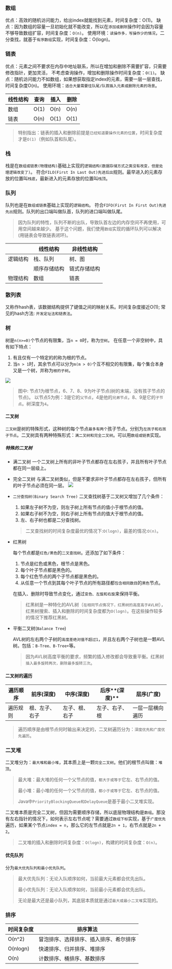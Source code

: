 ### 数组
优点：高效的随机访问能力，给出index就能找到元素，时间复杂度：O(1)。
缺点：因为数组的容量一旦初始化就不能改变，所以在`添加或删除`操作时会因为容量不够导致数组扩容，时间复杂度：`O(n)`。
使用环境：`读操作多，写操作少的情况`，二分查找，就基于`有序数组`实现，时间复杂度：O(logn)。

### 链表
优点：元素之间不要求在内存中地址联系，所以在增加和删除不需要扩容，只需要修改指针，更加灵活，
     不考虑查询操作，增加和删除操作时间复杂度：`O(1)`。
缺点：随机访问能力不如数组，如果想获取指定index的元素，需要一层一层查找，时间复杂度O(n)。
使用环境：`适合大量需要往队尾/队首插入元素或删除元素的场景`。

| 线性结构 | 查询 | 插入 | 删除 |
| -------- | ---- | ---- | ---- |
| 数组     | O(1) | O(n) | O(n) |
| 链表     | O(n) | O(1) | O(1) |

> 特别指出：链表的插入和删除前提是`已经知道要操作元素的位置`，时间复杂度才是`O(1)`（例如队首和队尾）。

### 栈
栈是在`数组或链表(物理结构)`基础上实现的`逻辑结构(数据存储方式之类没有改变，但是处理逻辑改变了)`。
符合`FILO(First In Last Out)先进后出`规则。最早进入的元素存放的位置叫`栈底`，最新进入的元素存放的位置叫`栈顶`。

### 队列
队列也是在`数组或链表`基础上实现的`逻辑结构`。
符合`FIFO(First In First Out)先进先出`规则。队列的出口端叫做队首，队列的进口端叫做队尾。
> 因为队列的特性，队列不断的出队，导致队首左边的内存空间不再使用，可用空间越来越少。
> 基于这个问题，我们使用`数组`实现的循环队列可以解决(用链表会导致链表闭环)。


|       | 线性结构 | 非线性结构 |
| ----- | ------- | ------- |
| 逻辑结构     | 栈、队列 | 树、图 |
|  | 顺序存储结构 | 链式存储结构 |
| 物理结构     | 数组 | 链表 |

### 散列表
又称作hash表，该数据结构提供了键值之间的映射关系。时间复杂度接近O(1); 常见的hash方法: `开发定址法和链表法`。

### 树
树是`n(n>=0)`个节点的有限集，当`n = 0`时，称为`空树`。
在任意一个非空树中，具有如下特点：
1. 有且仅有一个特定的的称为根的节点。
2. 当`n > 1`时，其余节点可以分为`m(m > 0)`个互不相交的有限集，每个集合本身又是一个树，并称为`根的子树`。

![](https://image.leejay.top/image/20200721/aaYt0un92eTI.png?imageslim)
> 图中: 节点1为根节点，6、7、8、9为叶子节点(树的末端，没有孩子节点的节点)。
> 以节点5为例：3是它的`父节点`，4是他的`兄弟节点`，8、9是它的`子节点`。树深度为`4`。

#### 二叉树
`二叉树`是树的特殊形式，这种树的每个节点`最多有两个`孩子节点。分别为`左孩子和右孩子节点`。二叉树具有两种特殊形式：`满二叉树和完全二叉树`。可以用`数组或链表`实现。

##### 特殊的二叉树
- 满二叉树
  一个二叉树上所有的非叶子节点都存在左右孩子，并且所有叶子节点都在同一层级上。
- 完全二叉树
  与满二叉树类似，但是不要求非叶子节点都存在左右孩子，但所有的叶子节点必须在同一层。
![](https://image.leejay.top/image/20200721/YA6hqzTc7vE2.png?imageslim)

- `二分查找树(Binary Search Tree)`
  二叉查找树基于二叉树又增加了几个条件：
  
     1. 如果左子树不为空，则左子树上所有节点的值小于根节点的值。
     2. 如果右子树不为空，则右子树上所有节点的值大于根节点的值。
     3. 左、右子树也都是二分查找树。
  > 二叉查找树的时间复杂度最优的情况下:`O(logn)`，最差的情况:`O(n)`。

- 红黑树

  每个节点都是`红色/黑色`的`二叉查找树`。还添加了如下条件：

  1. 节点是红色或黑色，根节点是黑色。
  2. 每个叶子节点都是黑色的。
  3. 每个红色节点的两个子节点都是黑色的。
  4. 从任意一个节点到其每个叶子节点的所有路径都`包含相同数目`的`黑色`节点。

  在插入、删除时导致节点变化，通过`变色、左旋和右旋`来保持平衡。

  > 红黑树是一种特化的AVL树（`在相同节点情况下，红黑树的高度高于AVL树`），红黑树搜索、插入和删除的时间复杂度都为`O(logn)`。在这些操作较多的情况下推荐红黑树。

- 平衡二叉树(`Balance Tree`)

  AVL树的左右两个子树的`高度差绝对值不超过1`，并且左右两个子树也是一颗AVL树。包括：`B-Tree、B-Tree+`等。

  > 因为AVL树高度平衡的要求，频繁的插入修改都会导致重平衡。红黑树`插入最多旋转两次，删除最多旋转三次`。

#### 二叉树的遍历

| 遍历顺序 | 前序(深度)     | 中序(深度)     | 后序**(深度)** | 层序(广度)       |
| -------- | -------------- | -------------- | -------------- | ---------------- |
| 遍历规则 | 根、左子、右子 | 左子、根、右子 | 左子、右子、根 | 一层一层横向遍历 |

> 遍历顺序是由根节点何时输出来决定的，二叉树遍历分为：`深度优先和广度优先遍历`。

### 二叉堆
二叉堆分为：`最大堆和最小堆`，其本质上是一颗`完全二叉树`。他们的根节点叫做：`堆顶`。

>  最大堆：最大堆的任何一个父节点的值，`都大于或等于`它左、右节点的值。
>
> 最小堆：最小堆的任何一个父节点的值，`都小于或等于`它左、右节点的值。
>
> Java中`PriorityBlockingQueue和DelayQueue`是基于最小二叉堆实现。

二叉堆本质是完全二叉树，但因为需要顺序存储，所以底层物理结构是`数组`。那没有左右指针的情况下，如何表示左右节点呢？需要通过`数组下标`实现，基于`广度优先`遍历，如果某个节点`index = n`，那么它的左节点就是`2n + 1`，右节点就是`2n + 2`。

> 二叉堆的插入和删除时间复杂度：`O(logn)`，构建的时间复杂度：`O(n)`。

#### 优先队列

分为`最大优先队列和最小优先队列`。

> 最大优先队列：无论入队顺序如何，当前最大元素都会优先出队。
>
> 最小优先队列：无论入队顺序如何，当前最小元素都会优先出队。
>
> 无论是最大还是最小队列，其底层本质就是通过`最大或最小二叉堆`实现的。

### 排序

| 时间复杂度 | 排序算法                               |
| ---------- | -------------------------------------- |
| O(n^2)     | 冒泡排序、选择排序、插入排序、希尔排序 |
| O(nlogn)   | 快速排序、归并排序、堆排序             |
| O(n)       | 计数排序、桶排序、基数排序             |

